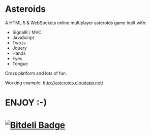Asteroids
=========

A HTML 5 & WebSockets online multiplayer asteroids game built with:
 - SignalR / MVC
 - JavaScript
 - Two.js
 - Jquery
 - Hands
 - Eyes
 - Tongue

Cross platform and lots of fun.


Working example: http://asteroids.cloudapp.net/


ENJOY :-)
========


[![Bitdeli Badge](https://d2weczhvl823v0.cloudfront.net/Workshop2/asteroids/trend.png)](https://bitdeli.com/free "Bitdeli Badge")
===
